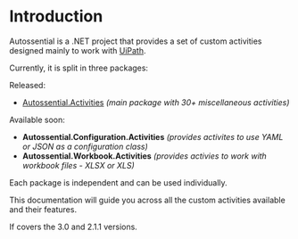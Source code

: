 # Introduction

Autossential is a .NET project that provides a set of custom activities designed mainly to work with <a href="https://www.uipath.com" target="_blank">UiPath</a>.

Currently, it is split in three packages:

Released:

- [Autossential.Activities](core/_index) *(main package with 30+ miscellaneous activities)*

Available soon:

- **Autossential.Configuration.Activities** *(provides activites to use YAML or JSON as a configuration class)*
- **Autossential.Workbook.Activities** *(provides activies to work with workbook files - XLSX or XLS)*

Each package is independent and can be used individually.

This documentation will guide you across all the custom activities available and their features.

If covers the 3.0 and 2.1.1 versions.